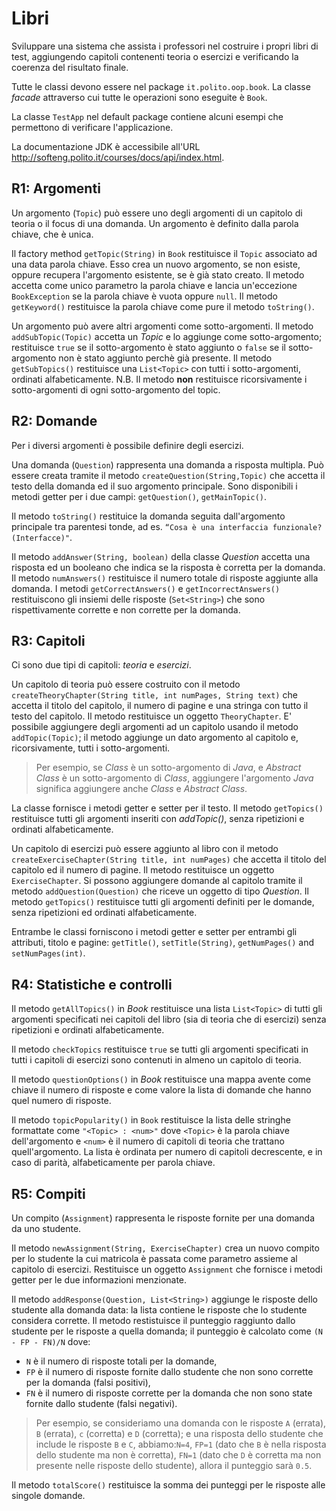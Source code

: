 Libri
=====

Sviluppare una sistema che assista i professori nel costruire i propri libri di test,
aggiungendo capitoli contenenti teoria o esercizi e verificando la coerenza del risultato finale.

Tutte le classi devono essere nel package `it.polito.oop.book`. La classe *facade* attraverso cui tutte le operazioni sono eseguite è `Book`.

La classe `TestApp` nel default package contiene alcuni esempi che permettono di verificare l'applicazione.

La documentazione JDK è accessibile all'URL <http://softeng.polito.it/courses/docs/api/index.html>. 


## R1: Argomenti

Un argomento (`Topic`) può essere uno degli argomenti di un capitolo di teoria o il focus di una domanda. Un argomento è definito dalla parola chiave, che è unica. 

Il factory method `getTopic(String)` in `Book` restituisce il `Topic` associato ad una data parola chiave. Esso crea un nuovo argomento, se non esiste, oppure recupera l'argomento esistente, se è già stato creato.
Il metodo accetta come unico parametro la parola chiave e lancia un'eccezione `BookException` se la parola chiave è vuota oppure `null`. 
Il metodo `getKeyword()` restituisce la parola chiave come pure il metodo `toString()`.

Un argomento può avere altri argomenti come sotto-argomenti.
Il metodo `addSubTopic(Topic)` accetta un *Topic* e lo aggiunge come sotto-argomento; restituisce `true` se il sotto-argomento è stato aggiunto o `false` se il sotto-argomento non è stato aggiunto perchè già presente. 
Il metodo `getSubTopics()` restituisce una `List<Topic>` con tutti i sotto-argomenti, ordinati alfabeticamente. N.B. Il metodo **non** restituisce ricorsivamente i sotto-argomenti di ogni sotto-argomento del topic.



## R2: Domande

Per i diversi argomenti è possibile definire degli esercizi.

Una domanda (`Question`) rappresenta una domanda a risposta multipla. Può essere creata tramite il metodo `createQuestion(String,Topic)` che accetta il testo della domanda ed il suo argomento principale. Sono disponibili i metodi getter per i due campi: `getQuestion()`, `getMainTopic()`.

Il metodo `toString()` restituice la domanda seguita dall'argomento principale tra parentesi tonde, ad es. `“Cosa è una interfaccia funzionale? (Interfacce)"`.

Il metodo `addAnswer(String, boolean)` della classe _Question_ accetta una risposta ed un booleano che indica se la risposta è corretta per la domanda.
Il metodo `numAnswers()` restituisce il numero totale di risposte aggiunte alla domanda.
I metodi `getCorrectAnswers()` e `getIncorrectAnswers()` restituiscono gli insiemi delle risposte (`Set<String>`) che sono rispettivamente corrette e non corrette per la domanda.



## R3: Capitoli

Ci sono due tipi di capitoli: *teoria* e *esercizi*.

Un capitolo di teoria può essere costruito con il metodo `createTheoryChapter(String title, int numPages, String text)` che accetta il titolo del capitolo, il numero di pagine e una stringa con tutto il testo del capitolo. Il metodo restituisce un oggetto `TheoryChapter`.
E' possibile aggiungere degli argomenti ad un capitolo usando il metodo `addTopic(Topic)`; il metodo aggiunge un dato argomento al capitolo e, ricorsivamente, tutti i sotto-argomenti. 

> Per esempio, se *Class* è un sotto-argomento di *Java*, e *Abstract Class* è un sotto-argomento di *Class*, aggiungere l'argomento *Java* significa aggiungere anche *Class* e *Abstract Class*. 

La classe fornisce i metodi getter e setter per il testo. 
Il metodo `getTopics()` restituisce tutti gli argomenti inseriti con _addTopic()_, senza ripetizioni e ordinati alfabeticamente.

Un capitolo di esercizi può essere aggiunto al libro con il metodo `createExerciseChapter(String title, int numPages)` che accetta il titolo del capitolo ed il numero di pagine. Il metodo restituisce un oggetto `ExerciseChapter`.
Si possono aggiungere domande al capitolo tramite il metodo  `addQuestion(Question)` che riceve un oggetto di tipo _Question_. Il metodo `getTopics()` restituisce tutti gli argomenti definiti per le domande, senza ripetizioni ed ordinati alfabeticamente.

Entrambe le classi forniscono i metodi getter e setter per entrambi gli attributi, titolo e pagine: `getTitle()`, `setTitle(String)`, `getNumPages()` and `setNumPages(int)`.

## R4: Statistiche e controlli

Il metodo `getAllTopics()` in _Book_ restituisce una lista `List<Topic>` di tutti gli argomenti specificati nei capitoli del libro (sia di teoria che di esercizi) senza ripetizioni e ordinati alfabeticamente.

Il metodo  `checkTopics` restituisce `true` se tutti gli argomenti specificati in tutti i capitoli di esercizi sono contenuti in almeno un capitolo di teoria.

Il metodo  `questionOptions()` in _Book_ restituisce una mappa avente come chiave il numero di risposte e come valore la lista di domande che hanno quel numero di risposte.


Il metodo `topicPopularity()` in `Book` restituisce la lista delle stringhe formattate come `"<Topic> : <num>"` dove  `<Topic>` è la parola chiave dell'argomento e `<num>` è il numero di capitoli di teoria che trattano quell'argomento. La lista è ordinata per numero di capitoli decrescente, e in caso di parità, alfabeticamente per parola chiave.


## R5: Compiti

Un compito (`Assignment`) rappresenta le risposte fornite per una domanda da uno studente.

Il metodo `newAssignment(String, ExerciseChapter)` crea un nuovo compito per lo studente la cui matricola è passata come parametro assieme al capitolo di esercizi. Restituisce un oggetto `Assignment` che fornisce i metodi getter per le due informazioni menzionate.

Il metodo `addResponse(Question, List<String>)` aggiunge le risposte dello studente alla domanda data: la lista contiene le risposte che lo studente considera corrette. Il metodo restistuisce il punteggio raggiunto dallo studente per le risposte a quella domanda; il punteggio è calcolato come `(N - FP - FN)/N` dove:

* `N` è il numero di risposte totali per la domande,
* `FP`  è il numero di risposte fornite dallo studente che non sono corrette per la domanda (falsi positivi),
* `FN`  è il numero di risposte corrette per la domanda che non sono state fornite dallo studente (falsi negativi).

> Per esempio, se consideriamo una domanda con le risposte `A` (errata), `B` (errata), `c` (corretta) e `D` (corretta); e una risposta dello studente che include le risposte `B` e `C`, abbiamo:`N=4`, `FP=1` (dato che `B` è nella risposta dello studente ma non è corretta), `FN=1` (dato che `D` è corretta ma non presente nelle risposte dello studente), allora il punteggio sarà `0.5`.

Il metodo  `totalScore()` restituisce la somma dei punteggi per le risposte alle singole domande.
